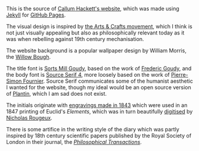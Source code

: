 This is the source of [Callum Hackett's website](https://callumhackett.github.io/), which was made using [Jekyll](https://jekyllrb.com/) for [GitHub Pages](https://docs.github.com/en/pages).

The visual design is inspired by [the Arts & Crafts movement](https://en.wikipedia.org/wiki/Arts_and_Crafts_movement), which I think is not just visually appealing but also as philosophically relevant today as it was when rebelling against 19th century mechanisation.

The website background is a popular wallpaper design by William Morris, the [Willow Bough](https://www.metmuseum.org/art/collection/search/384022).

The title font is [Sorts Mill Goudy](https://fonts.google.com/specimen/Sorts+Mill+Goudy), based on the work of [Frederic Goudy](https://en.wikipedia.org/wiki/Frederic_Goudy), and the body font is [Source Serif 4](https://fonts.google.com/specimen/Source+Serif+4), more loosely based on the work of [Pierre-Simon Fournier](https://en.wikipedia.org/wiki/Pierre_Simon_Fournier). Source Serif communicates some of the humanist aesthetic I wanted for the website, though my ideal would be an open source version of [Plantin](https://en.wikipedia.org/wiki/Plantin_(typeface)), which I am sad does not exist.

The initials originate with [engravings made in 1843](https://archive.org/details/alphabetsnumeral00shaw/page/n5/mode/2up) which were used in an 1847 printing of Euclid's *Elements*, which was in turn beautifully [digitised](https://c82.net/euclid/) by [Nicholas Rougeux](https://c82.net/).

There is some artifice in the writing style of the diary which was partly inspired by 18th century scientific papers published by the Royal Society of London in their journal, the [*Philosophical Transactions*](https://royalsocietypublishing.org/loi/rstl/group/c1700.d1700.y1700).